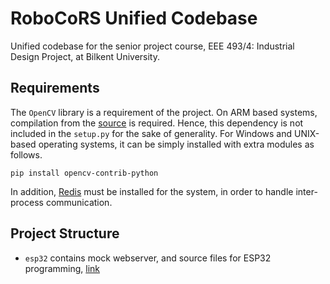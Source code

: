 # RoboCoRS Unified Codebase

Unified codebase for the senior project course, EEE 493/4: Industrial Design Project, at Bilkent University.

## Requirements

The `OpenCV` library is a requirement of the project. On ARM based systems, compilation from the [source](https://github.com/opencv/opencv) is required. Hence, this dependency is not included in the `setup.py` for the sake of generality. For Windows and UNIX-based operating systems, it can be simply installed with extra modules as follows.

`pip install opencv-contrib-python`

In addition, [Redis](https://redis.io/) must be installed for the system, in order to handle inter-process communication.

## Project Structure

- `esp32` contains mock webserver, and source files for ESP32 programming, [link](./esp32/README.md)
